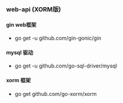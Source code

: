 ### web-api (XORM版)

#### gin web框架
- go get -u github.com/gin-gonic/gin
#### mysql 驱动
- go get -u github.com/go-sql-driver/mysql
#### xorm 框架
- go get github.com/go-xorm/xorm